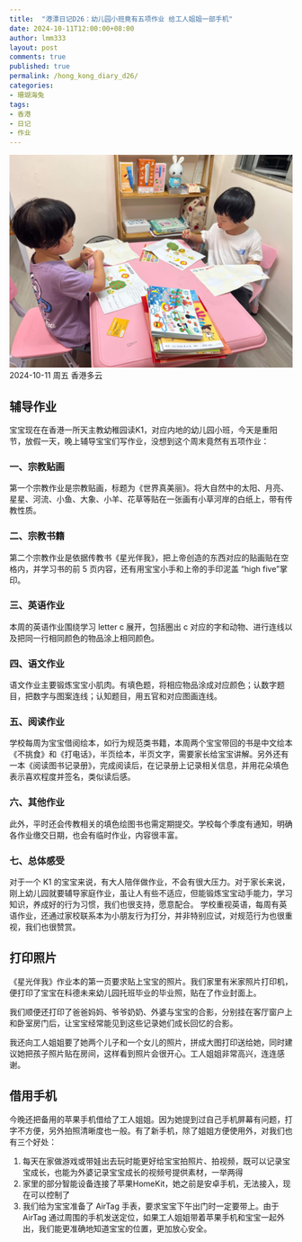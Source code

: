 ```yaml
---
title:  "港漂日记D26：幼儿园小班竟有五项作业 给工人姐姐一部手机"
date: 2024-10-11T12:00:00+08:00
author: lmm333
layout: post
comments: true
published: true
permalink: /hong_kong_diary_d26/
categories:
- 珊瑚海兔
tags:
- 香港
- 日记
- 作业
---
```

![homework.jpg](../images/2024/2024-10-11-hong_kong_diary_d26/homework.jpg)
2024-10-11 周五 香港多云

## 辅导作业
宝宝现在在香港一所天主教幼稚园读K1，对应内地的幼儿园小班，今天是重阳节，放假一天，晚上辅导宝宝们写作业，没想到这个周末竟然有五项作业：
<!--more-->
### 一、宗教贴画
第一个宗教作业是宗教贴画，标题为《世界真美丽》。将大自然中的太阳、月亮、星星、河流、小鱼、大象、小羊、花草等贴在一张画有小草河岸的白纸上，带有传教性质。

### 二、宗教书籍
第二个宗教作业是依据传教书《星光伴我》，把上帝创造的东西对应的贴画贴在空格内，并学习书的前 5 页内容，还有用宝宝小手和上帝的手印泥盖 “high five”掌印。

### 三、英语作业
本周的英语作业围绕学习 letter c 展开，包括圈出 c 对应的字和动物、进行连线以及把同一行相同颜色的物品涂上相同颜色。

### 四、语文作业
语文作业主要锻炼宝宝小肌肉。有填色题，将相应物品涂成对应颜色；认数字题目，把数字与图案连线；认知题目，用五官和对应图画连线。

### 五、阅读作业
学校每周为宝宝借阅绘本，如行为规范类书籍，本周两个宝宝带回的书是中文绘本《不挑食》和《打电话》，半页绘本，半页文字，需要家长给宝宝讲解。另外还有一本《阅读图书记录册》，完成阅读后，在记录册上记录相关信息，并用花朵填色表示喜欢程度并签名，类似读后感。

### 六、其他作业
此外，平时还会传教相关的填色绘图书也需定期提交。学校每个季度有通知，明确各作业缴交日期，也会有临时作业，内容很丰富。

### 七、总体感受
对于一个 K1 的宝宝来说，有大人陪伴做作业，不会有很大压力。对于家长来说，刚上幼儿园就要辅导家庭作业，虽让人有些不适应，但能锻炼宝宝动手能力，学习知识，养成好的行为习惯，我们也很支持，愿意配合。
学校重视英语，每周有英语作业，还通过家校联系本为小朋友行为打分，并非特别应试，对规范行为也很重视，我们也很赞赏。

## 打印照片
《星光伴我》作业本的第一页要求贴上宝宝的照片。我们家里有米家照片打印机，便打印了宝宝在科德未来幼儿园托班毕业的毕业照，贴在了作业封面上。

我们顺便还打印了爸爸妈妈、爷爷奶奶、外婆与宝宝的合影，分别挂在客厅窗户上和卧室房门后，让宝宝经常能见到这些记录她们成长回忆的合影。

我还向工人姐姐要了她两个儿子和一个女儿的照片，拼成大图打印送给她，同时建议她把孩子照片贴在房间，这样看到照片会很开心。工人姐姐非常高兴，连连感谢。

## 借用手机
今晚还把备用的苹果手机借给了工人姐姐。因为她提到过自己手机屏幕有问题，打字不方便，另外拍照清晰度也一般。有了新手机，除了姐姐方便使用外，对我们也有三个好处：

1. 每天在家做游戏或带娃出去玩时能更好给宝宝拍照片、拍视频，既可以记录宝宝成长，也能为外婆记录宝宝成长的视频号提供素材，一举两得
2. 家里的部分智能设备连接了苹果HomeKit，她之前是安卓手机，无法接入，现在可以控制了
3. 我们给为宝宝准备了 AirTag 手表，要求宝宝下午出门时一定要带上。由于 AirTag 通过周围的手机发送定位，如果工人姐姐带着苹果手机和宝宝一起外出，我们能更准确地知道宝宝的位置，更加放心安全。
